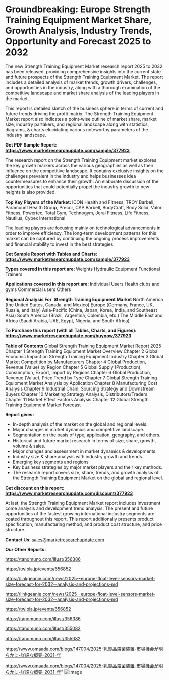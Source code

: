 # Groundbreaking: Europe Strength Training Equipment Market Share, Growth Analysis, Industry Trends, Opportunity and Forecast 2025 to 2032

The new Strength Training Equipment Market research report 2025 to 2032 has been released, providing comprehensive insights into the current state and future prospects of the Strength Training Equipment Market. The report includes a detailed analysis of market trends, growth drivers, challenges, and opportunities in the industry, along with a thorough examination of the competitive landscape and market share analysis of the leading players in the market.

This report is detailed sketch of the business sphere in terms of current and future trends driving the profit matrix. The Strength Training Equipment Market report also indicates a point-wise outline of market share, market size, industry partakers, and regional landscape along with statistics, diagrams, &amp; charts elucidating various noteworthy parameters of the industry landscape.

<strong><b>Get PDF Sample Report: <a href=https://www.marketresearchupdate.com/sample/377923>https://www.marketresearchupdate.com/sample/377923</a></b></strong>

The research report on the Strength Training Equipment market explores the key growth markers across the various geographies as well as their influence on the competitive landscape. It contains exclusive insights on the challenges prevalent in the industry and helps businesses idea countermeasures to enhance their growth. An elaborate discussion of the opportunities that could potentially propel the industry growth to new heights is also provided.

<strong><b>Top Key Players of the Market:
</b></strong>ICON Health and Fitness, TROY Barbell, Paramount Health Group, Precor, CAP Barbell, BodyCraft, Body Solid, Valor Fitness, Powertec, Total Gym, Technogym, Jerai Fitness, Life Fitness, Nautilus, Cybex International<strong><b>
</b></strong>

The leading players are focusing mainly on technological advancements in order to improve efficiency. The long-term development patterns for this market can be captured by continuing the ongoing process improvements and financial stability to invest in the best strategies.

<strong><b>Get Sample Report with Tables and Charts: <a href=https://www.marketresearchupdate.com/sample/377923>https://www.marketresearchupdate.com/sample/377923</a></b></strong>

<strong><b>Types covered in this report are:
</b></strong>Weights
Hydraulic Equipment
Functional Trainers<strong><b>
</b></strong>

<strong><b>Applications covered in this report are:
</b></strong>Individual Users
Health clubs and gyms
Commercial users
Others<strong><b>
</b></strong>

<strong><b>Regional Analysis For  Strength Training Equipment Market</b></strong><strong><b>
</b></strong>North America (the United States, Canada, and Mexico)
Europe (Germany, France, UK, Russia, and Italy)
Asia-Pacific (China, Japan, Korea, India, and Southeast Asia)
South America (Brazil, Argentina, Colombia, etc.)
The Middle East and Africa (Saudi Arabia, UAE, Egypt, Nigeria, and South Africa)

<strong><b>To Purchase this report (with all Tables, Charts, and Figures): <a href=https://www.marketresearchupdate.com/buynow/377923>https://www.marketresearchupdate.com/buynow/377923</a></b></strong>

<strong><b>Table of Contents</b></strong><strong><b>
</b></strong>Global Strength Training Equipment Market Report 2025
Chapter 1 Strength Training Equipment Market Overview
Chapter 2 Global Economic Impact on Strength Training Equipment Industry
Chapter 3 Global Market Competition by Manufacturers
Chapter 4 Global Production, Revenue (Value) by Region
Chapter 5 Global Supply (Production), Consumption, Export, Import by Regions
Chapter 6 Global Production, Revenue (Value), Price Trend by Type
Chapter 7 Global Strength Training Equipment Market Analysis by Application
Chapter 8 Manufacturing Cost Analysis
Chapter 9 Industrial Chain, Sourcing Strategy and Downstream Buyers
Chapter 10 Marketing Strategy Analysis, Distributors/Traders
Chapter 11 Market Effect Factors Analysis
Chapter 12 Global Strength Training Equipment Market Forecast

<strong><b>Report gives:</b></strong>

- In-depth analysis of the market on the global and regional levels.
- Major changes in market dynamics and competitive landscape.
- Segmentation on the basis of type, application, geography, and others.
- Historical and future market research in terms of size, share, growth, volume &amp; sales.
- Major changes and assessment in market dynamics &amp; developments.
- Industry size &amp; share analysis with industry growth and trends.
- Emerging key segments and regions
- Key business strategies by major market players and their key methods.
- The research report covers size, share, trends, and growth analysis of the Strength Training Equipment Market on the global and regional level.

<strong><b>Get discount on this report: <a href=https://www.marketresearchupdate.com/discount/377923>https://www.marketresearchupdate.com/discount/377923</a></b></strong>

At last, the Strength Training Equipment Market report includes investment come analysis and development trend analysis. The present and future opportunities of the fastest growing international industry segments are coated throughout this report. This report additionally presents product specification, manufacturing method, and product cost structure, and price structure.

<strong><b>Contact Us:
</b></strong>sales@marketresearchupdate.com

<strong>Our Other Reports:</strong>

<a href=https://tanomuno.com/illust/356386>https://tanomuno.com/illust/356386</a>

<a href=https://twipla.jp/events/656852>https://twipla.jp/events/656852</a>

<a href=https://linkgeanie.com/news/2025--europe-float-level-sensors-market-size-forecast-for-2032--analysis-and-projections-md>https://linkgeanie.com/news/2025--europe-float-level-sensors-market-size-forecast-for-2032--analysis-and-projections-md</a>

<a href=https://linkgeanie.com/news/2025--europe-float-level-sensors-market-size-forecast-for-2032--analysis-and-projections-md>https://linkgeanie.com/news/2025--europe-float-level-sensors-market-size-forecast-for-2032--analysis-and-projections-md</a>

<a href=https://twipla.jp/events/656852>https://twipla.jp/events/656852</a>

<a href=https://tanomuno.com/illust/356386>https://tanomuno.com/illust/356386</a>

<a href=https://tanomuno.com/illust/355082>https://tanomuno.com/illust/355082</a>

<a href=https://tanomuno.com/illust/355082>https://tanomuno.com/illust/355082</a>

<a href=https://www.omaada.com/blogs/147004/2025-乳製品殺菌装置-市場機会が明らかに-詳細な概要-2031-年>https://www.omaada.com/blogs/147004/2025-乳製品殺菌装置-市場機会が明らかに-詳細な概要-2031-年</a>

<a href=https://www.omaada.com/blogs/147004/2025-乳製品殺菌装置-市場機会が明らかに-詳細な概要-2031-年>https://www.omaada.com/blogs/147004/2025-乳製品殺菌装置-市場機会が明らかに-詳細な概要-2031-年</a>"
![image](https://github.com/user-attachments/assets/ac4f4da7-de9d-4e5c-9bfd-17b753a49b8a)
